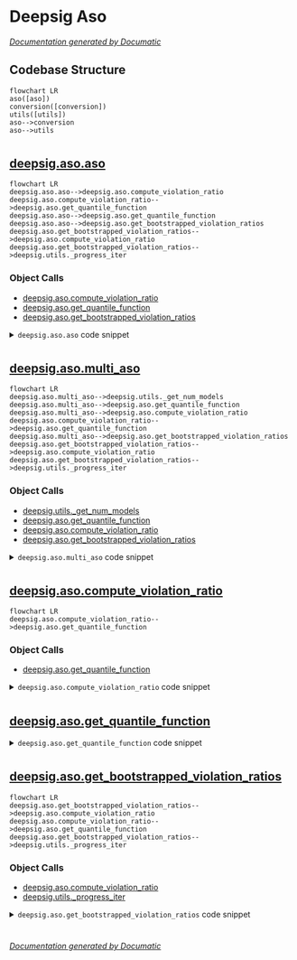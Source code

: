 # Deepsig Aso

[_Documentation generated by Documatic_](https://www.documatic.com)

<!---Documatic-section-Codebase Structure-start--->
## Codebase Structure

<!---Documatic-block-system_architecture-start--->
```mermaid
flowchart LR
aso([aso])
conversion([conversion])
utils([utils])
aso-->conversion
aso-->utils
```
<!---Documatic-block-system_architecture-end--->

# #
<!---Documatic-section-Codebase Structure-end--->

<!---Documatic-section-deepsig.aso.aso-start--->
## [deepsig.aso.aso](7-deepsig_aso.md#deepsig.aso.aso)

<!---Documatic-section-aso-start--->
```mermaid
flowchart LR
deepsig.aso.aso-->deepsig.aso.compute_violation_ratio
deepsig.aso.compute_violation_ratio-->deepsig.aso.get_quantile_function
deepsig.aso.aso-->deepsig.aso.get_quantile_function
deepsig.aso.aso-->deepsig.aso.get_bootstrapped_violation_ratios
deepsig.aso.get_bootstrapped_violation_ratios-->deepsig.aso.compute_violation_ratio
deepsig.aso.get_bootstrapped_violation_ratios-->deepsig.utils._progress_iter
```

### Object Calls

* [deepsig.aso.compute_violation_ratio](7-deepsig_aso.md#deepsig.aso.compute_violation_ratio)
* [deepsig.aso.get_quantile_function](7-deepsig_aso.md#deepsig.aso.get_quantile_function)
* [deepsig.aso.get_bootstrapped_violation_ratios](7-deepsig_aso.md#deepsig.aso.get_bootstrapped_violation_ratios)

<!---Documatic-block-deepsig.aso.aso-start--->
<details>
	<summary><code>deepsig.aso.aso</code> code snippet</summary>

```python
@score_pair_conversion
def aso(scores_a: ArrayLike, scores_b: ArrayLike, confidence_level: float=0.95, num_comparisons: int=1, num_samples: int=1000, num_bootstrap_iterations: int=1000, dt: float=0.005, num_jobs: int=1, show_progress: bool=True, seed: Optional[int]=None, _progress_bar: Optional[tqdm]=None) -> float:
    assert len(scores_a) > 0 and len(scores_b) > 0, 'Both lists of scores must be non-empty.'
    assert num_bootstrap_iterations > 0, 'num_samples must be positive, {} found.'.format(num_bootstrap_iterations)
    assert num_jobs > 0 or num_jobs == -1, 'Number of jobs has to be at least 1 or -1, {} found.'.format(num_jobs)
    assert num_comparisons > 0, 'Number of comparisons has to be at least 1, {} found.'.format(num_comparisons)
    if num_jobs == -1:
        num_jobs = psutil.cpu_count(logical=True)
        if num_jobs is None:
            warn('Number of available CPUs could not be determined, setting num_jobs=1.')
            num_jobs = 1
    if num_samples != 1000:
        warn("'num_samples' argument is being ignored in the current version and will be deprecated in version 1.3!", DeprecationWarning)
    if confidence_level < 0.95:
        warn(f"'confidence_level' was refactored in version 1.2.4 to be more intuitive and usually should be in the .95 -.99 range, but {confidence_level} was found. If you tried to adjust the confidence level for multiple comparisons, try the new num_comparisons argument instead.", UserWarning)
    if num_comparisons > 1:
        confidence_level += (1 - confidence_level) / num_comparisons
    violation_ratio = compute_violation_ratio(scores_a=scores_a, scores_b=scores_b, dt=dt)
    quantile_func_a = get_quantile_function(scores_a)
    quantile_func_b = get_quantile_function(scores_b)
    samples = get_bootstrapped_violation_ratios(scores_a, scores_b, quantile_func_a, quantile_func_b, num_bootstrap_iterations, dt, num_jobs, show_progress, seed, _progress_bar)
    samples = np.array(samples)
    const = np.sqrt(len(scores_a) * len(scores_b) / (len(scores_a) + len(scores_b)))
    sigma_hat = np.std(const * (samples - violation_ratio))
    min_epsilon = np.clip(violation_ratio - 1 / const * sigma_hat * normal.ppf(1 - confidence_level), 0, 1)
    return min_epsilon
```
</details>
<!---Documatic-block-deepsig.aso.aso-end--->
<!---Documatic-section-aso-end--->

# #
<!---Documatic-section-deepsig.aso.aso-end--->

<!---Documatic-section-deepsig.aso.multi_aso-start--->
## [deepsig.aso.multi_aso](7-deepsig_aso.md#deepsig.aso.multi_aso)

<!---Documatic-section-multi_aso-start--->
```mermaid
flowchart LR
deepsig.aso.multi_aso-->deepsig.utils._get_num_models
deepsig.aso.multi_aso-->deepsig.aso.get_quantile_function
deepsig.aso.multi_aso-->deepsig.aso.compute_violation_ratio
deepsig.aso.compute_violation_ratio-->deepsig.aso.get_quantile_function
deepsig.aso.multi_aso-->deepsig.aso.get_bootstrapped_violation_ratios
deepsig.aso.get_bootstrapped_violation_ratios-->deepsig.aso.compute_violation_ratio
deepsig.aso.get_bootstrapped_violation_ratios-->deepsig.utils._progress_iter
```

### Object Calls

* [deepsig.utils._get_num_models](3-deepsig_utils.md#deepsig.utils._get_num_models)
* [deepsig.aso.get_quantile_function](7-deepsig_aso.md#deepsig.aso.get_quantile_function)
* [deepsig.aso.compute_violation_ratio](7-deepsig_aso.md#deepsig.aso.compute_violation_ratio)
* [deepsig.aso.get_bootstrapped_violation_ratios](7-deepsig_aso.md#deepsig.aso.get_bootstrapped_violation_ratios)

<!---Documatic-block-deepsig.aso.multi_aso-start--->
<details>
	<summary><code>deepsig.aso.multi_aso</code> code snippet</summary>

```python
def multi_aso(scores: ScoreCollection, confidence_level: float=0.95, use_bonferroni: bool=True, use_symmetry: bool=True, num_samples: int=1000, num_bootstrap_iterations: int=1000, dt: float=0.005, num_jobs: int=1, return_df: bool=False, show_progress: bool=True, seed: Optional[int]=None) -> Union[np.array, pd.DataFrame]:
    assert num_jobs > 0 or num_jobs == -1, 'Number of jobs has to be at least 1 or -1, {} found.'.format(num_jobs)
    if num_jobs == -1:
        num_jobs = psutil.cpu_count(logical=True)
        if num_jobs is None:
            warn('Number of available CPUs could not be determined, setting num_jobs=1.')
            num_jobs = 1
    if num_samples != 1000:
        warn("'num_samples' argument is being ignored in the current version and will be deprecated in version 1.3!", DeprecationWarning)
    if not use_symmetry:
        warn("'use_symmetry' argument is being ignored in the current version and will be deprecated in version 1.3!", DeprecationWarning)
    if confidence_level < 0.95:
        warn(f"'confidence_level' was refactored in version 1.2.4 to be more intuitive and usually should be in the .95 -.99 range, but {confidence_level} was found.", UserWarning)
    num_models = _get_num_models(scores)
    num_comparisons = num_models * (num_models - 1) / 2
    eps_min = np.eye(num_models)
    if use_bonferroni:
        confidence_level += (1 - confidence_level) / num_comparisons
    indices = list(range(num_models)) if type(scores) != dict else list(scores.keys())
    progress_bar = None
    if show_progress:
        progress_bar = tqdm(range(int(num_comparisons * num_bootstrap_iterations)) if use_symmetry else range(int(num_comparisons * num_bootstrap_iterations * 2)), desc='Model comparisons')
    for (i, key_i) in enumerate(indices):
        for (j, key_j) in enumerate(indices[i + 1:], start=i + 1):
            (scores_a, scores_b) = (scores[key_i], scores[key_j])
            quantile_func_a = get_quantile_function(scores_a)
            quantile_func_b = get_quantile_function(scores_b)
            const = np.sqrt(len(scores_a) * len(scores_b) / (len(scores_a) + len(scores_b)))
            violation_ratio_ab = compute_violation_ratio(dt=dt, quantile_func_a=quantile_func_a, quantile_func_b=quantile_func_b)
            violation_ratio_ba = 1 - violation_ratio_ab
            samples_ab = get_bootstrapped_violation_ratios(scores_a, scores_b, quantile_func_a, quantile_func_b, num_bootstrap_iterations, dt, num_jobs, show_progress, seed, progress_bar)
            samples_ab = np.array(samples_ab)
            sigma_hat = np.std(const * (samples_ab - violation_ratio_ab))
            min_epsilon_ab = np.clip(violation_ratio_ab - 1 / const * sigma_hat * normal.ppf(1 - confidence_level), 0, 1)
            min_epsilon_ba = np.clip(violation_ratio_ba - 1 / const * sigma_hat * normal.ppf(1 - confidence_level), 0, 1)
            eps_min[i, j] = min_epsilon_ab
            eps_min[j, i] = min_epsilon_ba
    if type(scores) == dict and return_df:
        eps_min = pd.DataFrame(data=eps_min, index=list(scores.keys()))
        eps_min = eps_min.rename(dict(enumerate(scores.keys())), axis=1)
    return eps_min
```
</details>
<!---Documatic-block-deepsig.aso.multi_aso-end--->
<!---Documatic-section-multi_aso-end--->

# #
<!---Documatic-section-deepsig.aso.multi_aso-end--->

<!---Documatic-section-deepsig.aso.compute_violation_ratio-start--->
## [deepsig.aso.compute_violation_ratio](7-deepsig_aso.md#deepsig.aso.compute_violation_ratio)

<!---Documatic-section-compute_violation_ratio-start--->
```mermaid
flowchart LR
deepsig.aso.compute_violation_ratio-->deepsig.aso.get_quantile_function
```

### Object Calls

* [deepsig.aso.get_quantile_function](7-deepsig_aso.md#deepsig.aso.get_quantile_function)

<!---Documatic-block-deepsig.aso.compute_violation_ratio-start--->
<details>
	<summary><code>deepsig.aso.compute_violation_ratio</code> code snippet</summary>

```python
def compute_violation_ratio(scores_a: Optional[np.array]=None, scores_b: Optional[np.array]=None, quantile_func_a: Optional[Callable]=None, quantile_func_b: Optional[Callable]=None, dt: float=0.001) -> float:
    assert scores_a is not None or quantile_func_a is not None, 'Either scores or quantile function are required for the first sample, neither found.'
    assert scores_b is not None or quantile_func_b is not None, 'Either scores or quantile function are required for the second sample, neither found.'
    if quantile_func_a is None:
        quantile_func_a = get_quantile_function(scores_a)
    if quantile_func_b is None:
        quantile_func_b = get_quantile_function(scores_b)
    t = np.arange(dt, 1, dt)
    f = quantile_func_a(t)
    g = quantile_func_b(t)
    diff = g - f
    squared_wasserstein_dist = np.sum(diff ** 2 * dt)
    diff[f >= g] = 0
    int_violation_set = np.sum(diff[1:] ** 2 * dt)
    if squared_wasserstein_dist == 0:
        warn('Division by zero encountered in violation ratio.')
        violation_ratio = 0.5
    else:
        violation_ratio = int_violation_set / squared_wasserstein_dist
    return violation_ratio
```
</details>
<!---Documatic-block-deepsig.aso.compute_violation_ratio-end--->
<!---Documatic-section-compute_violation_ratio-end--->

# #
<!---Documatic-section-deepsig.aso.compute_violation_ratio-end--->

<!---Documatic-section-deepsig.aso.get_quantile_function-start--->
## [deepsig.aso.get_quantile_function](7-deepsig_aso.md#deepsig.aso.get_quantile_function)

<!---Documatic-section-get_quantile_function-start--->
<!---Documatic-block-deepsig.aso.get_quantile_function-start--->
<details>
	<summary><code>deepsig.aso.get_quantile_function</code> code snippet</summary>

```python
def get_quantile_function(scores: np.array) -> Callable:
    if 'np' not in dir():
        import numpy as np

    def _quantile_function(p: float) -> float:
        cdf = np.sort(scores)
        num = len(scores)
        index = int(np.ceil(num * p))
        return cdf[np.clip(index - 1, 0, num - 1)]
    return np.vectorize(_quantile_function)
```
</details>
<!---Documatic-block-deepsig.aso.get_quantile_function-end--->
<!---Documatic-section-get_quantile_function-end--->

# #
<!---Documatic-section-deepsig.aso.get_quantile_function-end--->

<!---Documatic-section-deepsig.aso.get_bootstrapped_violation_ratios-start--->
## [deepsig.aso.get_bootstrapped_violation_ratios](7-deepsig_aso.md#deepsig.aso.get_bootstrapped_violation_ratios)

<!---Documatic-section-get_bootstrapped_violation_ratios-start--->
```mermaid
flowchart LR
deepsig.aso.get_bootstrapped_violation_ratios-->deepsig.aso.compute_violation_ratio
deepsig.aso.compute_violation_ratio-->deepsig.aso.get_quantile_function
deepsig.aso.get_bootstrapped_violation_ratios-->deepsig.utils._progress_iter
```

### Object Calls

* [deepsig.aso.compute_violation_ratio](7-deepsig_aso.md#deepsig.aso.compute_violation_ratio)
* [deepsig.utils._progress_iter](3-deepsig_utils.md#deepsig.utils._progress_iter)

<!---Documatic-block-deepsig.aso.get_bootstrapped_violation_ratios-start--->
<details>
	<summary><code>deepsig.aso.get_bootstrapped_violation_ratios</code> code snippet</summary>

```python
def get_bootstrapped_violation_ratios(scores_a: ArrayLike, scores_b: ArrayLike, quantile_func_a: Callable, quantile_func_b: Callable, num_bootstrap_iterations: int, dt: float, num_jobs: int, show_progress: bool, seed: Optional[int], _progress_bar: Optional[tqdm]) -> List[float]:
    if show_progress and _progress_bar is None:
        iters = tqdm(range(num_bootstrap_iterations), desc='Bootstrap iterations')
    elif _progress_bar is not None:
        iters = _progress_iter(num_bootstrap_iterations, _progress_bar)
    else:
        iters = range(num_bootstrap_iterations)
    seeds = [None] * num_bootstrap_iterations if seed is None else [seed + offset for offset in range(1, num_bootstrap_iterations + 1)]

    @wrap_non_picklable_objects
    def _bootstrap_iter(seed: Optional[int]=None):
        """
        One bootstrap iteration. Wrapped in a function so it can be handed to joblib.Parallel.
        """
        if 'numpy' not in dir() or 'deepsig' not in dir():
            import numpy as np
            from deepsig.aso import compute_violation_ratio
        if seed is not None:
            np.random.seed(seed)
        sampled_scores_a = quantile_func_a(np.random.uniform(0, 1, len(scores_a)))
        sampled_scores_b = quantile_func_b(np.random.uniform(0, 1, len(scores_b)))
        sample = compute_violation_ratio(scores_a=sampled_scores_a, scores_b=sampled_scores_b, dt=dt)
        return sample
    parallel = Parallel(n_jobs=num_jobs)
    samples = parallel((delayed(_bootstrap_iter)(seed) for (seed, _) in zip(seeds, iters)))
    return samples
```
</details>
<!---Documatic-block-deepsig.aso.get_bootstrapped_violation_ratios-end--->
<!---Documatic-section-get_bootstrapped_violation_ratios-end--->

# #
<!---Documatic-section-deepsig.aso.get_bootstrapped_violation_ratios-end--->

[_Documentation generated by Documatic_](https://www.documatic.com)